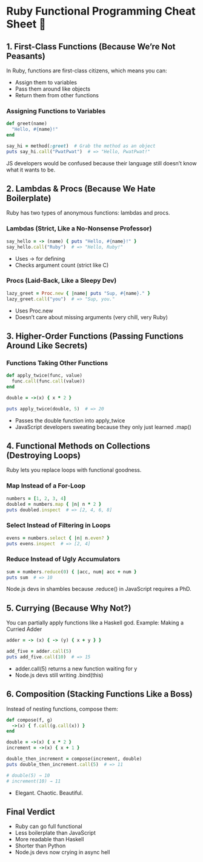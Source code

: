 # Ruby Functional Programming Cheat Sheet 💎

## 1. First-Class Functions (Because We’re Not Peasants)

In Ruby, functions are first-class citizens, which means you can: 
- Assign them to variables 
- Pass them around like objects 
- Return them from other functions

### Assigning Functions to Variables

```ruby
def greet(name)
  "Hello, #{name}!"
end

say_hi = method(:greet)  # Grab the method as an object
puts say_hi.call("PwatPwat")  # => "Hello, PwatPwat!"
```

JS developers would be confused because their language still doesn’t know what it wants to be.

## 2. Lambdas & Procs (Because We Hate Boilerplate)

Ruby has two types of anonymous functions: lambdas and procs.

### Lambdas (Strict, Like a No-Nonsense Professor)

```ruby
say_hello = -> (name) { puts "Hello, #{name}!" }
say_hello.call("Ruby")  # => "Hello, Ruby!"
```

- Uses -> for defining
- Checks argument count (strict like C)

### Procs (Laid-Back, Like a Sleepy Dev)

```ruby
lazy_greet = Proc.new { |name| puts "Sup, #{name}." }
lazy_greet.call("you")  # => "Sup, you."
```

- Uses Proc.new
- Doesn’t care about missing arguments (very chill, very Ruby)

## 3. Higher-Order Functions (Passing Functions Around Like Secrets)

### Functions Taking Other Functions

```ruby
def apply_twice(func, value)
  func.call(func.call(value))
end

double = ->(x) { x * 2 }

puts apply_twice(double, 5)  # => 20
```

- Passes the double function into apply_twice
- JavaScript developers sweating because they only just learned .map()

## 4. Functional Methods on Collections (Destroying Loops)

Ruby lets you replace loops with functional goodness.

### Map Instead of a For-Loop

```ruby
numbers = [1, 2, 3, 4]
doubled = numbers.map { |n| n * 2 }
puts doubled.inspect  # => [2, 4, 6, 8]
```

### Select Instead of Filtering in Loops

```ruby
evens = numbers.select { |n| n.even? }
puts evens.inspect  # => [2, 4]
```

### Reduce Instead of Ugly Accumulators

```ruby
sum = numbers.reduce(0) { |acc, num| acc + num }
puts sum  # => 10
```

Node.js devs in shambles because .reduce() in JavaScript requires a PhD.

## 5. Currying (Because Why Not?)

You can partially apply functions like a Haskell god.
Example: Making a Curried Adder

```ruby
adder = -> (x) { -> (y) { x + y } }

add_five = adder.call(5)
puts add_five.call(10)  # => 15
```

- adder.call(5) returns a new function waiting for y
- Node.js devs still writing .bind(this)

## 6. Composition (Stacking Functions Like a Boss)
Instead of nesting functions, compose them:

```ruby
def compose(f, g)
  ->(x) { f.call(g.call(x)) }
end

double = ->(x) { x * 2 }
increment = ->(x) { x + 1 }

double_then_increment = compose(increment, double)
puts double_then_increment.call(5)  # => 11

# double(5) → 10
# increment(10) → 11
```

- Elegant. Chaotic. Beautiful.

## Final Verdict

- Ruby can go full functional
- Less boilerplate than JavaScript 
- More readable than Haskell 
- Shorter than Python 
- Node.js devs now crying in async hell

